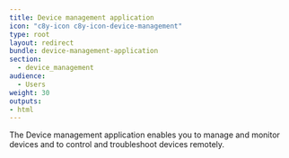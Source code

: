 ```yaml
---
title: Device management application
icon: "c8y-icon c8y-icon-device-management"
type: root
layout: redirect
bundle: device-management-application
section:
  - device_management
audience:
  - Users
weight: 30
outputs:
- html
---
```


The Device management application enables you to manage and monitor devices and to control and troubleshoot devices remotely.
